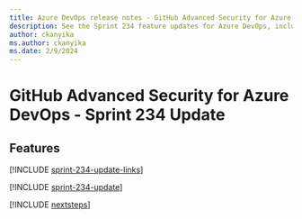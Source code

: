 ```yaml
---
title: Azure DevOps release notes - GitHub Advanced Security for Azure DevOps 234 Update
description: See the Sprint 234 feature updates for Azure DevOps, including next steps.
author: ckanyika
ms.author: ckanyika
ms.date: 2/9/2024
---
```


# GitHub Advanced Security for Azure DevOps - Sprint 234 Update

## Features

[!INCLUDE [sprint-234-update-links](../includes/ghazdo/sprint-234-update-links.md)]

[!INCLUDE [sprint-234-update](../includes/ghazdo/sprint-234-update.md)]

[!INCLUDE [nextsteps](../includes/nextsteps.md)]
